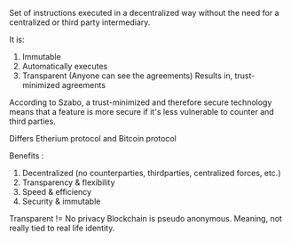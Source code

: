 Set of instructions executed in a decentralized way without the need for a centralized or third party intermediary.

It is:
1. Immutable
2. Automatically executes
3. Transparent (Anyone can see the agreements)
Results in, trust-minimized agreements

According to Szabo, a trust-minimized and therefore secure technology means that a feature is more secure if it's less vulnerable to counter and third parties.

Differs Etherium protocol and Bitcoin protocol

Benefits : 
1. Decentralized (no counterparties, thirdparties, centralized forces, etc.)
2. Transparency & flexibility
3. Speed & efficiency
4. Security & immutable

Transparent != No privacy
	Blockchain is pseudo anonymous. Meaning, not really tied to real life identity. 